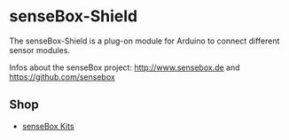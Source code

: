 # senseBox-Shield
The senseBox-Shield is a plug-on module for Arduino to connect different sensor modules.

Infos about the senseBox project: http://www.sensebox.de and https://github.com/sensebox

## Shop
* [senseBox Kits](http://www.watterott.com/en/Sensors/senseBox)
